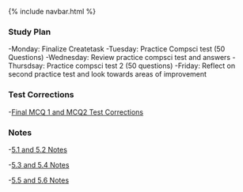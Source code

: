 {% include navbar.html %}

### Study Plan 
-Monday: Finalize Createtask
-Tuesday: Practice Compsci test (50 Questions)
-Wednesday: Review practice compsci test and answers
-Thursdsay: Practice compsci test 2 (50 questions)
-Friday: Reflect on second practice test and look towards areas of improvement

### Test Corrections
-[Final MCQ 1 and MCQ2 Test Corrections](https://docs.google.com/document/d/1n2XxUQ9tEeN3yHcW-92vR7cw_Mu3eRTrssRe2BFfdNY/edit?usp=sharing)

### Notes

-[5.1 and 5.2 Notes](https://noahj214.github.io/NoahJengCSP/5.1&5.2notes)
 
-[5.3 and 5.4 Notes](https://noahj214.github.io/NoahJengCSP/5.3&5.4notes)

-[5.5 and 5.6 Notes](https://noahj214.github.io/NoahJengCSP/5.5&5.6notes)


  

